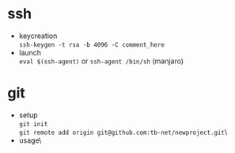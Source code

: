 # ssh
* keycreation\
`ssh-keygen -t rsa -b 4096 -C comment_here`
* launch\
`eval $(ssh-agent)` or `ssh-agent /bin/sh` (manjaro)

# git
* setup\
`git init`\
`git remote add origin git@github.com:tb-net/newproject.git`\
* usage\
